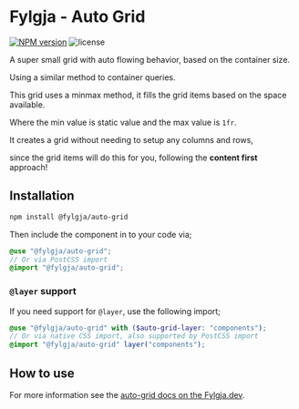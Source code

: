 # Fylgja - Auto Grid

[![NPM version](https://img.shields.io/npm/v/@fylgja/auto-grid)](https://www.npmjs.org/package/@fylgja/auto-grid)
![license](https://img.shields.io/github/license/fylgja/fylgja)

A super small grid with auto flowing behavior, based on the container size.

Using a similar method to container queries.

This grid uses a minmax method,
it fills the grid items based on the space available.

Where the min value is static value and the max value is `1fr`.

It creates a grid without needing to setup any columns and rows,

since the grid items will do this for you, following the **content first** approach!

## Installation

```bash
npm install @fylgja/auto-grid
```

Then include the component in to your code via;

```scss
@use "@fylgja/auto-grid";
// Or via PostCSS import
@import "@fylgja/auto-grid";
```

### `@layer` support

If you need support for `@layer`,
use the following import;

```scss
@use "@fylgja/auto-grid" with ($auto-grid-layer: "components");
// Or via native CSS import, also supported by PostCSS import
@import "@fylgja/auto-grid" layer("components");
```

## How to use

For more information see the [auto-grid docs on the Fylgja.dev](https://fylgja.dev/components/auto-grid/).
